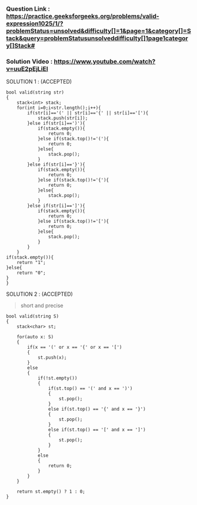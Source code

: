 ### Question Link : https://practice.geeksforgeeks.org/problems/valid-expression1025/1/?problemStatus=unsolved&difficulty[]=1&page=1&category[]=Stack&query=problemStatusunsolveddifficulty[]1page1category[]Stack#


### Solution Video : https://www.youtube.com/watch?v=uuE2pEjLiEI

SOLUTION 1 : (ACCEPTED)

```
bool valid(string str)
{
    stack<int> stack;
    for(int i=0;i<str.length();i++){
        if(str[i]=='(' || str[i]=='{' || str[i]=='['){
            stack.push(str[i]);
        }else if(str[i]==')'){
            if(stack.empty()){
                return 0;
            }else if(stack.top()!='('){
                return 0;
            }else{
                stack.pop();
            }
        }else if(str[i]=='}'){
            if(stack.empty()){
                return 0;
            }else if(stack.top()!='{'){
                return 0;
            }else{
                stack.pop();
            }
        }else if(str[i]==']'){
            if(stack.empty()){
                return 0;
            }else if(stack.top()!='['){
                return 0;
            }else{
                stack.pop();
            }
        }
    }
if(stack.empty()){
    return "1";
}else{
    return "0";
}
}
```

SOLUTION 2 : (ACCEPTED) 
>short and precise 

```
bool valid(string S)
{
    stack<char> st;
    
    for(auto x: S)
    {
        if(x == '(' or x == '{' or x == '[')
        {
            st.push(x);
        }
        else
        {
            if(!st.empty())
            {
                if(st.top() == '(' and x == ')')
                {
                    st.pop();
                }
                else if(st.top() == '{' and x == '}')
                {
                    st.pop();
                }
                else if(st.top() == '[' and x == ']')
                {
                    st.pop();
                }
            }
            else
            {
                return 0;
            }
        }
    }
    
    return st.empty() ? 1 : 0;
}
```